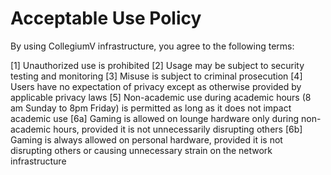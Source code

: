 # Acceptable Use Policy

By using CollegiumV infrastructure, you agree to the following terms:

[1] Unauthorized use is prohibited
[2] Usage may be subject to security testing and monitoring
[3] Misuse is subject to criminal prosecution
[4] Users have no expectation of privacy except as otherwise provided by applicable privacy laws
[5] Non-academic use during academic hours (8 am Sunday to 8pm Friday) is permitted as long as it does not impact academic use
[6a] Gaming is allowed on lounge hardware only during non-academic hours, provided it is not unnecessarily disrupting others
[6b] Gaming is always allowed on personal hardware, provided it is not disrupting others or causing unnecessary strain on the network infrastructure
